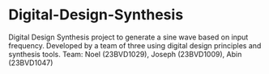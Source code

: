 # Digital-Design-Synthesis
  Digital Design Synthesis project to generate a sine wave based on input frequency. Developed by a team of three using digital design principles and synthesis tools.  Team: Noel (23BVD1029), Joseph (23BVD1009), Abin (23BVD1047) 
